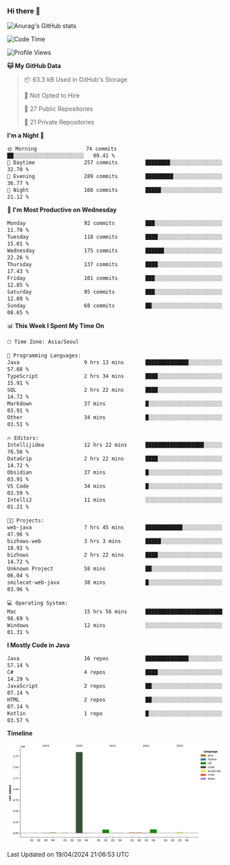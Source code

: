 ### Hi there 👋

![Anurag's GitHub stats](https://github-readme-stats.vercel.app/api?username=pllap&show_icons=true&theme=github_dark)

<!--START_SECTION:waka-->
![Code Time](http://img.shields.io/badge/Code%20Time-1%2C025%20hrs%2028%20mins-blue)

![Profile Views](http://img.shields.io/badge/Profile%20Views-0-blue)

**🐱 My GitHub Data** 

> 📦 63.3 kB Used in GitHub's Storage 
 > 
> 🚫 Not Opted to Hire
 > 
> 📜 27 Public Repositories 
 > 
> 🔑 21 Private Repositories 
 > 
**I'm a Night 🦉** 

```text
🌞 Morning                74 commits          ██░░░░░░░░░░░░░░░░░░░░░░░   09.41 % 
🌆 Daytime                257 commits         ████████░░░░░░░░░░░░░░░░░   32.70 % 
🌃 Evening                289 commits         █████████░░░░░░░░░░░░░░░░   36.77 % 
🌙 Night                  166 commits         █████░░░░░░░░░░░░░░░░░░░░   21.12 % 
```
📅 **I'm Most Productive on Wednesday** 

```text
Monday                   92 commits          ███░░░░░░░░░░░░░░░░░░░░░░   11.70 % 
Tuesday                  118 commits         ████░░░░░░░░░░░░░░░░░░░░░   15.01 % 
Wednesday                175 commits         ██████░░░░░░░░░░░░░░░░░░░   22.26 % 
Thursday                 137 commits         ████░░░░░░░░░░░░░░░░░░░░░   17.43 % 
Friday                   101 commits         ███░░░░░░░░░░░░░░░░░░░░░░   12.85 % 
Saturday                 95 commits          ███░░░░░░░░░░░░░░░░░░░░░░   12.09 % 
Sunday                   68 commits          ██░░░░░░░░░░░░░░░░░░░░░░░   08.65 % 
```


📊 **This Week I Spent My Time On** 

```text
🕑︎ Time Zone: Asia/Seoul

💬 Programming Languages: 
Java                     9 hrs 13 mins       ██████████████░░░░░░░░░░░   57.08 % 
TypeScript               2 hrs 34 mins       ████░░░░░░░░░░░░░░░░░░░░░   15.91 % 
SQL                      2 hrs 22 mins       ████░░░░░░░░░░░░░░░░░░░░░   14.72 % 
Markdown                 37 mins             █░░░░░░░░░░░░░░░░░░░░░░░░   03.91 % 
Other                    34 mins             █░░░░░░░░░░░░░░░░░░░░░░░░   03.51 % 

🔥 Editors: 
Intellijidea             12 hrs 22 mins      ███████████████████░░░░░░   76.56 % 
DataGrip                 2 hrs 22 mins       ████░░░░░░░░░░░░░░░░░░░░░   14.72 % 
Obsidian                 37 mins             █░░░░░░░░░░░░░░░░░░░░░░░░   03.91 % 
VS Code                  34 mins             █░░░░░░░░░░░░░░░░░░░░░░░░   03.59 % 
IntelliJ                 11 mins             ░░░░░░░░░░░░░░░░░░░░░░░░░   01.21 % 

🐱‍💻 Projects: 
web-java                 7 hrs 45 mins       ████████████░░░░░░░░░░░░░   47.96 % 
bizhows-web              3 hrs 3 mins        █████░░░░░░░░░░░░░░░░░░░░   18.92 % 
bizhows                  2 hrs 22 mins       ████░░░░░░░░░░░░░░░░░░░░░   14.72 % 
Unknown Project          58 mins             ██░░░░░░░░░░░░░░░░░░░░░░░   06.04 % 
smilecat-web-java        38 mins             █░░░░░░░░░░░░░░░░░░░░░░░░   03.96 % 

💻 Operating System: 
Mac                      15 hrs 56 mins      █████████████████████████   98.69 % 
Windows                  12 mins             ░░░░░░░░░░░░░░░░░░░░░░░░░   01.31 % 
```

**I Mostly Code in Java** 

```text
Java                     16 repos            ██████████████░░░░░░░░░░░   57.14 % 
C#                       4 repos             ████░░░░░░░░░░░░░░░░░░░░░   14.29 % 
JavaScript               2 repos             ██░░░░░░░░░░░░░░░░░░░░░░░   07.14 % 
HTML                     2 repos             ██░░░░░░░░░░░░░░░░░░░░░░░   07.14 % 
Kotlin                   1 repo              █░░░░░░░░░░░░░░░░░░░░░░░░   03.57 % 
```



**Timeline**

![Lines of Code chart](https://raw.githubusercontent.com/pllap/pllap/main/assets/bar_graph.png)


 Last Updated on 19/04/2024 21:06:53 UTC
<!--END_SECTION:waka-->


<!--
**pllap/pllap** is a ✨ _special_ ✨ repository because its `README.md` (this file) appears on your GitHub profile.

Here are some ideas to get you started:

- 🔭 I’m currently working on ...
- 🌱 I’m currently learning ...
- 👯 I’m looking to collaborate on ...
- 🤔 I’m looking for help with ...
- 💬 Ask me about ...
- 📫 How to reach me: ...
- 😄 Pronouns: ...
- ⚡ Fun fact: ...
-->
